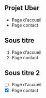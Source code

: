 ## Projet Uber

- Page d'accueil
- Page contact

## Sous titre

1. Page d'accueil
2. Page contact

## Sous titre 2

- [ ] Page d'accueil
- [x] Page contact
